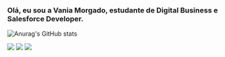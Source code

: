 ### Olá, eu sou a Vania Morgado, estudante de Digital Business e Salesforce Developer.


![Anurag's GitHub stats](https://github-readme-stats.vercel.app/api?username=vanialm&show_icons=true&theme=dracula)

<div>
  <a href="https://instagram.com/vanialm" target="_blank"><img src="https://img.shields.io/badge/Instagram-E4405F?style=for-the-badge&logo=instagram&logoColor=white" target=_blank></a>
  <a href="https://www.linkedin.com/in/vanialmorgado/" target="_blank"><img src="https://img.shields.io/badge/LinkedIn-0077B5?style=for-the-badge&logo=linkedin&logoColor=white" target=_blank></a>
  <a href="https://www.linkedin.com/in/vanialmorgado/" target="_blank"><img src=https://img.shields.io/badge/Discord-7289DA?style=for-the-badge&logo=discord&logoColor=white target=_blank></a>
</div>  
